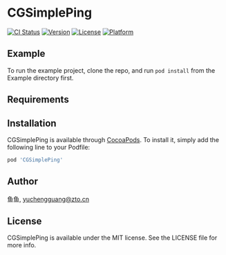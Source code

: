 # CGSimplePing

[![CI Status](http://img.shields.io/travis/鱼鱼/CGSimplePing.svg?style=flat)](https://travis-ci.org/鱼鱼/CGSimplePing)
[![Version](https://img.shields.io/cocoapods/v/CGSimplePing.svg?style=flat)](http://cocoapods.org/pods/CGSimplePing)
[![License](https://img.shields.io/cocoapods/l/CGSimplePing.svg?style=flat)](http://cocoapods.org/pods/CGSimplePing)
[![Platform](https://img.shields.io/cocoapods/p/CGSimplePing.svg?style=flat)](http://cocoapods.org/pods/CGSimplePing)

## Example

To run the example project, clone the repo, and run `pod install` from the Example directory first.

## Requirements

## Installation

CGSimplePing is available through [CocoaPods](http://cocoapods.org). To install
it, simply add the following line to your Podfile:

```ruby
pod 'CGSimplePing'
```

## Author

鱼鱼, yuchengguang@zto.cn

## License

CGSimplePing is available under the MIT license. See the LICENSE file for more info.
